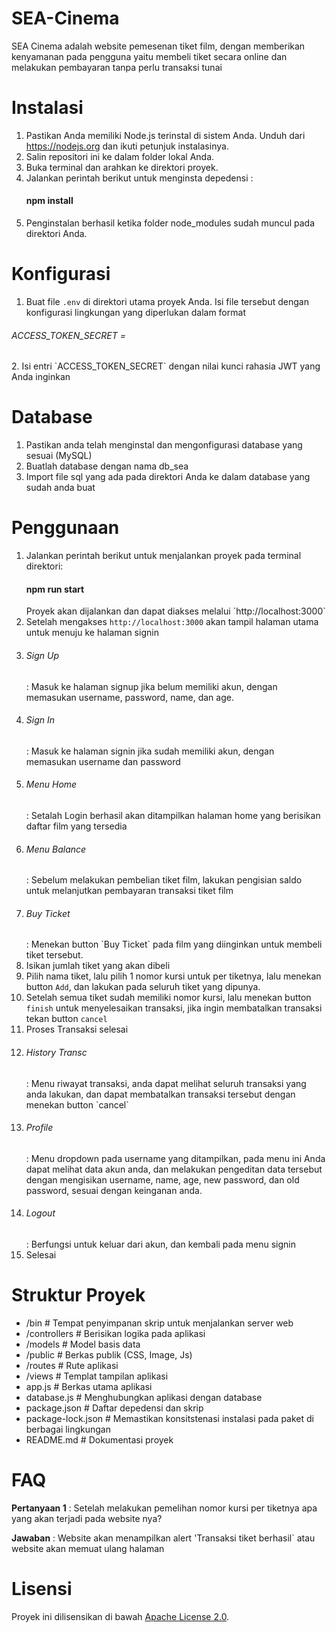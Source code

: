 # SEA-Cinema

SEA Cinema adalah website pemesenan tiket film, dengan memberikan kenyamanan pada pengguna yaitu membeli tiket secara online dan melakukan pembayaran tanpa perlu transaksi tunai

# Instalasi

1. Pastikan Anda memiliki Node.js terinstal di sistem Anda. Unduh dari https://nodejs.org  dan ikuti petunjuk instalasinya.
2. Salin repositori ini ke dalam folder lokal Anda.
3. Buka terminal dan arahkan ke direktori proyek.
4. Jalankan perintah berikut untuk menginsta depedensi :
   <h4>npm install</h4>
5. Penginstalan berhasil ketika folder node_modules sudah muncul pada direktori Anda.

# Konfigurasi
1. Buat file `.env` di direktori utama proyek Anda. Isi file tersebut dengan konfigurasi lingkungan yang diperlukan dalam format
  <h6>ACCESS_TOKEN_SECRET = </h6>
2. Isi entri `ACCESS_TOKEN_SECRET` dengan nilai kunci rahasia JWT yang Anda inginkan

# Database
1. Pastikan anda telah menginstal dan mengonfigurasi database yang sesuai (MySQL)
2. Buatlah database dengan nama db_sea
3. Import file sql yang ada pada direktori Anda ke dalam database yang sudah anda buat

# Penggunaan
1. Jalankan perintah berikut untuk menjalankan proyek pada terminal direktori:
   <h4>npm run start</h4>
   Proyek akan dijalankan dan dapat diakses melalui `http://localhost:3000`
2. Setelah mengakses `http://localhost:3000` akan tampil halaman utama untuk menuju ke halaman signin
3. <h6>Sign Up</h6> : Masuk ke halaman signup jika belum memiliki akun, dengan memasukan username, password, name, dan age.
4. <h6>Sign In</h6> : Masuk ke halaman signin jika sudah memiliki akun, dengan memasukan username dan password
5. <h6>Menu Home</h6> : Setalah Login berhasil akan ditampilkan halaman home yang berisikan daftar film yang tersedia
6. <h6>Menu Balance</h6> : Sebelum melakukan pembelian tiket film, lakukan pengisian saldo untuk melanjutkan pembayaran transaksi tiket film
7. <h6>Buy Ticket</h6> : Menekan button `Buy Ticket` pada film yang diinginkan untuk membeli tiket tersebut.
8. Isikan jumlah tiket yang akan dibeli
9. Pilih nama tiket, lalu pilih 1 nomor kursi untuk per tiketnya, lalu menekan button `Add`, dan lakukan pada seluruh tiket yang dipunya.
10. Setelah semua tiket sudah memiliki nomor kursi, lalu menekan button `finish` untuk menyelesaikan transaksi, jika ingin membatalkan transaksi tekan button `cancel`
11. Proses Transaksi selesai
12. <h6>History Transc</h6> : Menu riwayat transaksi, anda dapat melihat seluruh transaksi yang anda lakukan, dan dapat membatalkan transaksi tersebut dengan menekan button `cancel`
13. <h6>Profile</h6> : Menu dropdown pada username yang ditampilkan, pada menu ini Anda dapat melihat data akun anda, dan melakukan pengeditan data tersebut dengan mengisikan username, name, age, new password, dan old password, sesuai dengan keinganan anda.
14. <h6>Logout</h6> : Berfungsi untuk keluar dari akun, dan kembali pada menu signin
15. Selesai

# Struktur Proyek
- /bin               # Tempat penyimpanan skrip untuk menjalankan server web
- /controllers       # Berisikan logika pada aplikasi
- /models            # Model basis data
- /public            # Berkas publik (CSS, Image, Js)
- /routes            # Rute aplikasi
- /views             # Templat tampilan aplikasi
- app.js             # Berkas utama aplikasi
- database.js        # Menghubungkan aplikasi dengan database
- package.json       # Daftar depedensi dan skrip
- package-lock.json  # Memastikan konsitstenasi instalasi pada paket di berbagai lingkungan
- README.md          # Dokumentasi proyek

# FAQ
<b>Pertanyaan 1</b> : Setelah melakukan pemelihan nomor kursi per tiketnya apa yang akan terjadi pada website nya?

<b>Jawaban</b> : Website akan menampilkan alert 'Transaksi tiket berhasil` atau website akan memuat ulang halaman

# Lisensi
Proyek ini dilisensikan di bawah [Apache License 2.0](LICENSE.txt).
